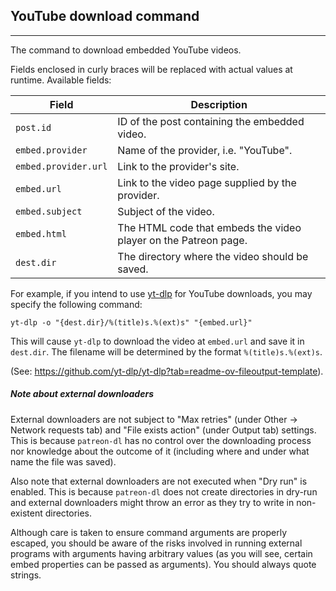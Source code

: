 ## YouTube download command

---

The command to download embedded YouTube videos.

Fields enclosed in curly braces will be replaced with actual values at runtime. Available fields:

| Field                | Description                                                     |
| -------------------- | --------------------------------------------------------------- |
| `post.id`            | ID of the post containing the embedded video.                   |
| `embed.provider`     | Name of the provider, i.e. "YouTube".                           |
| `embed.provider.url` | Link to the provider's site.                                    |
| `embed.url`          | Link to the video page supplied by the provider.                |
| `embed.subject`      | Subject of the video.                                           |
| `embed.html`         | The HTML code that embeds the video player on the Patreon page. |
| `dest.dir`           | The directory where the video should be saved.                  |

For example, if you intend to use [yt-dlp](https://github.com/yt-dlp) for YouTube downloads, you may specify the following command:

```
yt-dlp -o "{dest.dir}/%(title)s.%(ext)s" "{embed.url}"
```

This will cause `yt-dlp` to download the video at `embed.url` and save it in `dest.dir`. The filename will be determined by the format `%(title)s.%(ext)s`.

(See: https://github.com/yt-dlp/yt-dlp?tab=readme-ov-fileoutput-template).

##### Note about external downloaders

External downloaders are not subject to "Max retries" (under Other -> Network requests tab) and "File exists action" (under Output tab) settings. This is because `patreon-dl` has no control over the downloading process nor knowledge about the outcome of it (including where and under what name the file was saved).

Also note that external downloaders are not executed when "Dry run" is enabled. This is because `patreon-dl` does not create directories in dry-run and external downloaders might throw an error as they try to write in non-existent directories.

Although care is taken to ensure command arguments are properly escaped, you should be aware of the risks involved in running external programs with arguments having arbitrary values (as you will see, certain embed properties can be passed as arguments). You should always quote strings.
